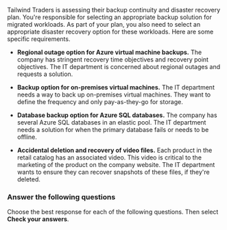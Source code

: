 Tailwind Traders is assessing their backup continuity and disaster recovery plan. You're responsible for selecting an appropriate backup solution for migrated workloads. As part of your plan, you also need to select an appropriate disaster recovery option for these workloads. Here are some specific requirements. 

- **Regional outage option for Azure virtual machine backups.** The company has stringent recovery time objectives and recovery point objectives. The IT department is concerned about regional outages and requests a solution.

- **Backup option for on-premises virtual machines.** The IT department needs a way to back up on-premises virtual machines. They want to define the frequency and only pay-as-they-go for storage. 

- **Database backup option for Azure SQL databases.** The company has several Azure SQL databases in an elastic pool. The IT department needs a solution for when the primary database fails or needs to be offline. 

- **Accidental deletion and recovery of video files.** Each product in the retail catalog has an associated video. This video is critical to the marketing of the product on the company website. The IT department wants to ensure they can recover snapshots of these files, if they're deleted.

### Answer the following questions

Choose the best response for each of the following questions. Then select **Check your answers**.